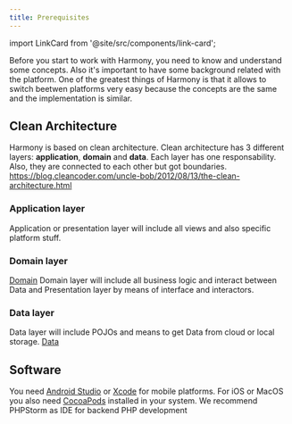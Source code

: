 ```yaml
---
title: Prerequisites
---
```


import LinkCard from '@site/src/components/link-card';

Before you start to work with Harmony, you need to know and understand some concepts. Also it's important to have some background related with the platform. One of the greatest things of Harmony is that it allows to switch beetwen platforms very easy because the concepts are the same and the implementation is similar.

## Clean Architecture

Harmony is based on clean architecture. Clean architecture has 3 different layers: **application**, **domain** and **data**. Each layer has one responsability. Also, they are connected to each other but got boundaries. https://blog.cleancoder.com/uncle-bob/2012/08/13/the-clean-architecture.html

### Application layer

Application or presentation layer will include all views and also specific platform stuff.

<div className="cards-row">
  <LinkCard
      href="application/android"
      title="Android"
      description=""
      footer="Getting Started">
  </LinkCard>
  <LinkCard
      href="application/ios"
      title="iOS"
      description=""
      footer="Getting Started">
  </LinkCard>
</div>

<div className="cards-row">
  <LinkCard
      href="application/frontend"
      title="Frontend"
      description=""
      footer="Getting Started">
  </LinkCard>
  <LinkCard
      href="application/backend"
      title="Backend"
      description=""
      footer="Getting Started">
  </LinkCard>
</div>

### Domain layer

[Domain](docs/fundamentals/domain/interactor/interactor)
Domain layer will include all business logic and interact between Data and Presentation layer by means of interface and interactors.

### Data layer

Data layer will include POJOs and means to get Data from cloud or local storage.
[Data](docs/fundamentals/data/repository/repository)

## Software

You need [Android Studio](https://developer.android.com/studio) or [Xcode](https://developer.apple.com/xcode/) for mobile platforms. For iOS or MacOS you also need [CocoaPods](https://cocoapods.org/) installed in your system.
We recommend PHPStorm as IDE for backend PHP development
